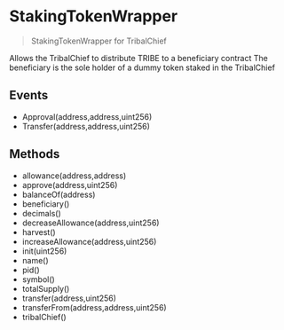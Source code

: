 # StakingTokenWrapper

> StakingTokenWrapper for TribalChief


Allows the TribalChief to distribute TRIBE to a beneficiary contract  The beneficiary is the sole holder of a dummy token staked in the TribalChief

## Events


 - Approval(address,address,uint256)
 - Transfer(address,address,uint256)

## Methods


 - allowance(address,address)
 - approve(address,uint256)
 - balanceOf(address)
 - beneficiary()
 - decimals()
 - decreaseAllowance(address,uint256)
 - harvest()
 - increaseAllowance(address,uint256)
 - init(uint256)
 - name()
 - pid()
 - symbol()
 - totalSupply()
 - transfer(address,uint256)
 - transferFrom(address,address,uint256)
 - tribalChief()

